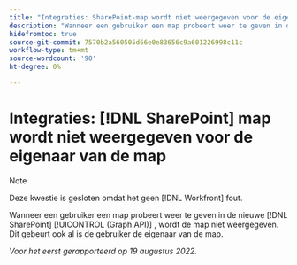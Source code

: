 ```yaml
---
title: "Integraties: SharePoint-map wordt niet weergegeven voor de eigenaar van de map"
description: "Wanneer een gebruiker een map probeert weer te geven in de nieuwe integratie met de SharePoint (GraphAPI), wordt de map niet weergegeven. Dit gebeurt ook al is de gebruiker de eigenaar van de map."
hidefromtoc: true
source-git-commit: 7570b2a560505d66e0e83656c9a601226998c11c
workflow-type: tm+mt
source-wordcount: '90'
ht-degree: 0%

---
```



# Integraties: [!DNL SharePoint] map wordt niet weergegeven voor de eigenaar van de map

>[!NOTE]
>
>Deze kwestie is gesloten omdat het geen [!DNL Workfront] fout.

Wanneer een gebruiker een map probeert weer te geven in de nieuwe [!DNL SharePoint] [!UICONTROL (Graph API)] , wordt de map niet weergegeven. Dit gebeurt ook al is de gebruiker de eigenaar van de map.

_Voor het eerst gerapporteerd op 19 augustus 2022._

